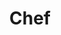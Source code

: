 ---
name: Brent Fox
title: Chef
description:  Sic tempus fugit esperanto hiccup estrogen. Glorious baklava ex librus hup hey ad infinitum
image: http://placehold.it/750x450
---